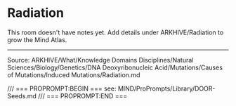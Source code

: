 # Radiation

This room doesn't have notes yet. Add details under ARKHIVE/Radiation to grow the Mind Atlas.

---
Source: ARKHIVE/What/Knowledge Domains Disciplines/Natural Sciences/Biology/Genetics/DNA Deoxyribonucleic Acid/Mutations/Causes of Mutations/Induced Mutations/Radiation.md

/// === PROPROMPT:BEGIN ===
see: MIND/ProPrompts/Library/DOOR-Seeds.md
/// === PROPROMPT:END ===
